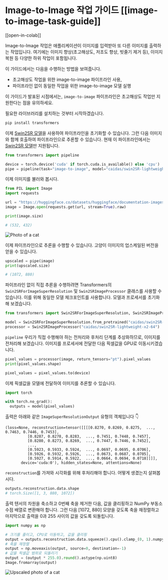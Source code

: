<!--Copyright 2023 The HuggingFace Team. All rights reserved.

Licensed under the Apache License, Version 2.0 (the "License"); you may not use this file except in compliance with
the License. You may obtain a copy of the License at

http://www.apache.org/licenses/LICENSE-2.0

Unless required by applicable law or agreed to in writing, software distributed under the License is distributed on
an "AS IS" BASIS, WITHOUT WARRANTIES OR CONDITIONS OF ANY KIND, either express or implied. See the License for the
specific language governing permissions and limitations under the License.

⚠️ Note that this file is in Markdown but contain specific syntax for our doc-builder (similar to MDX) that may not be
rendered properly in your Markdown viewer.

-->

# Image-to-Image 작업 가이드 [[image-to-image-task-guide]]

[[open-in-colab]]

Image-to-Image 작업은 애플리케이션이 이미지를 입력받아 또 다른 이미지를 출력하는 작업입니다. 여기에는 이미지 향상(초고해상도, 저조도 향상, 빗줄기 제거 등), 이미지 복원 등 다양한 하위 작업이 포함됩니다.

이 가이드에서는 다음을 수행하는 방법을 보여줍니다.
- 초고해상도 작업을 위한 image-to-image 파이프라인 사용,
- 파이프라인 없이 동일한 작업을 위한 image-to-image 모델 실행

이 가이드가 발표된 시점에서는, `image-to-image` 파이프라인은 초고해상도 작업만 지원한다는 점을 유의하세요.

필요한 라이브러리를 설치하는 것부터 시작하겠습니다.

```bash
pip install transformers
```

이제 [Swin2SR 모델](https://huggingface.co/caidas/swin2SR-lightweight-x2-64)을 사용하여 파이프라인을 초기화할 수 있습니다. 그런 다음 이미지와 함께 호출하여 파이프라인으로 추론할 수 있습니다. 현재 이 파이프라인에서는 [Swin2SR 모델](https://huggingface.co/caidas/swin2SR-lightweight-x2-64)만 지원됩니다.

```python
from transformers import pipeline

device = torch.device('cuda' if torch.cuda.is_available() else 'cpu')
pipe = pipeline(task="image-to-image", model="caidas/swin2SR-lightweight-x2-64", device=device)
```

이제 이미지를 불러와 봅시다.

```python
from PIL import Image
import requests

url = "https://huggingface.co/datasets/huggingface/documentation-images/resolve/main/transformers/tasks/cat.jpg"
image = Image.open(requests.get(url, stream=True).raw)

print(image.size)
```
```bash
# (532, 432)
```
<div class="flex justify-center">
     <img src="https://huggingface.co/datasets/huggingface/documentation-images/resolve/main/transformers/tasks/cat.jpg" alt="Photo of a cat"/>
</div>

이제 파이프라인으로 추론을 수행할 수 있습니다. 고양이 이미지의 업스케일된 버전을 얻을 수 있습니다.

```python
upscaled = pipe(image)
print(upscaled.size)
```
```bash
# (1072, 880)
```

파이프라인 없이 직접 추론을 수행하려면 Transformers의 `Swin2SRForImageSuperResolution` 및 `Swin2SRImageProcessor` 클래스를 사용할 수 있습니다. 이를 위해 동일한 모델 체크포인트를 사용합니다. 모델과 프로세서를 초기화해 보겠습니다. 

```python
from transformers import Swin2SRForImageSuperResolution, Swin2SRImageProcessor 

model = Swin2SRForImageSuperResolution.from_pretrained("caidas/swin2SR-lightweight-x2-64").to(device)
processor = Swin2SRImageProcessor("caidas/swin2SR-lightweight-x2-64")
```

`pipeline` 우리가 직접 수행해야 하는 전처리와 후처리 단계를 추상화하므로, 이미지를 전처리해 보겠습니다. 이미지를 프로세서에 전달한 다음 픽셀값을 GPU로 이동시키겠습니다. 

```python
pixel_values = processor(image, return_tensors="pt").pixel_values
print(pixel_values.shape)

pixel_values = pixel_values.to(device)
```

이제 픽셀값을 모델에 전달하여 이미지를 추론할 수 있습니다.

```python
import torch

with torch.no_grad():
  outputs = model(pixel_values)
```
출력은 아래와 같은 `ImageSuperResolutionOutput` 유형의 객체입니다 👇 

```
(loss=None, reconstruction=tensor([[[[0.8270, 0.8269, 0.8275,  ..., 0.7463, 0.7446, 0.7453],
          [0.8287, 0.8278, 0.8283,  ..., 0.7451, 0.7448, 0.7457],
          [0.8280, 0.8273, 0.8269,  ..., 0.7447, 0.7446, 0.7452],
          ...,
          [0.5923, 0.5933, 0.5924,  ..., 0.0697, 0.0695, 0.0706],
          [0.5926, 0.5932, 0.5926,  ..., 0.0673, 0.0687, 0.0705],
          [0.5927, 0.5914, 0.5922,  ..., 0.0664, 0.0694, 0.0718]]]],
       device='cuda:0'), hidden_states=None, attentions=None)
```
`reconstruction`를 가져와 시각화를 위해 후처리해야 합니다. 어떻게 생겼는지 살펴봅시다.

```python
outputs.reconstruction.data.shape
# torch.Size([1, 3, 880, 1072])
```

출력 텐서의 차원을 축소하고 0번째 축을 제거한 다음, 값을 클리핑하고 NumPy 부동소수점 배열로 변환해야 합니다. 그런 다음 [1072, 880] 모양을 갖도록 축을 재정렬하고 마지막으로 출력을 0과 255 사이의 값을 갖도록 되돌립니다.

```python
import numpy as np

# 크기를 줄이고, CPU로 이동하고, 값을 클리핑
output = outputs.reconstruction.data.squeeze().cpu().clamp_(0, 1).numpy()
# 축을 재정렬
output = np.moveaxis(output, source=0, destination=-1)
# 값을 픽셀값 범위로 되돌리기
output = (output * 255.0).round().astype(np.uint8)
Image.fromarray(output)
```
<div class="flex justify-center">
     <img src="https://huggingface.co/datasets/huggingface/documentation-images/resolve/main/transformers/tasks/cat_upscaled.png" alt="Upscaled photo of a cat"/>
</div>
